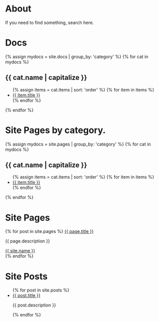 # About

If you need to find something, search here.

# Docs

{% assign mydocs = site.docs | group_by: 'category' %}
{% for cat in mydocs %}
<h2> {{ cat.name | capitalize }} </h2>
<ul>
{% assign items = cat.items | sort: 'order' %}
{% for item in items %}
<li><a href="{{ item.url }}">{{ item.title }}</a></li>
{% endfor %}
</ul>
{% endfor %}


# Site Pages by category.

{% assign mydocs = site.pages | group_by: 'category' %}
{% for cat in mydocs %}
<h2>{{ cat.name | capitalize }}</h2>
<ul>
{% assign items = cat.items | sort: 'order' %}
{% for item in items %}
<li><a href="{{ item.url }}">{{ item.title }}</a></li>
{% endfor %}
</ul>
{% endfor %}


# Site Pages

{% for post in site.pages %}
<a href="{{ page.permalink }}">{{ page.title }}</a>
<p>{{ page.description }}</p>
<section id="{{ post.id }}">
<a href="{{ page.permalink }}" class="btn"><span class="icon"></span>{{ site.name }}</a>
</section>
{% endfor %}

# Site Posts

<ul>
{% for post in site.posts %}
<li>
<a href="{{ post.url }}">{{ post.title }}</a>
<p>{{ post.description }}</p>
</li>
{% endfor %}
</ul>
